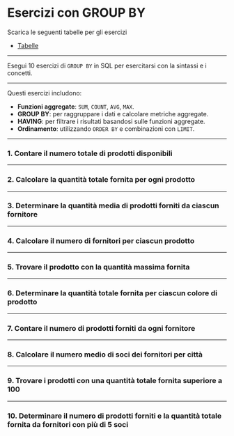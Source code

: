 # Esercizi con GROUP BY

Scarica le seguenti tabelle per gli esercizi

- [Tabelle](ese_10_tabelle_esercizi.md)

---


Esegui 10 esercizi di `GROUP BY` in SQL per esercitarsi con la sintassi e i concetti.

---

Questi esercizi includono:
- **Funzioni aggregate**: `SUM`, `COUNT`, `AVG`, `MAX`.
- **GROUP BY**: per raggruppare i dati e calcolare metriche aggregate.
- **HAVING**: per filtrare i risultati basandosi sulle funzioni aggregate.
- **Ordinamento**: utilizzando `ORDER BY` e combinazioni con `LIMIT`.

---

### **1. Contare il numero totale di prodotti disponibili**

---

### **2. Calcolare la quantità totale fornita per ogni prodotto**

---

### **3. Determinare la quantità media di prodotti forniti da ciascun fornitore**

---

### **4. Calcolare il numero di fornitori per ciascun prodotto**

---

### **5. Trovare il prodotto con la quantità massima fornita**

---

### **6. Determinare la quantità totale fornita per ciascun colore di prodotto**

---

### **7. Contare il numero di prodotti forniti da ogni fornitore**

---

### **8. Calcolare il numero medio di soci dei fornitori per città**

---

### **9. Trovare i prodotti con una quantità totale fornita superiore a 100**

---

### **10. Determinare il numero di prodotti forniti e la quantità totale fornita da fornitori con più di 5 soci**
